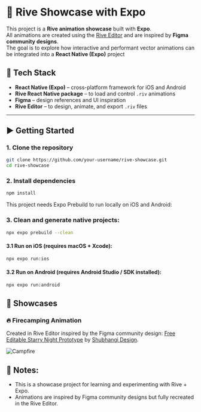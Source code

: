 # 🎨 Rive Showcase with Expo

This project is a **Rive animation showcase** built with **Expo**.  
All animations are created using the [Rive Editor](https://rive.app) and are inspired by **Figma community designs**.  
The goal is to explore how interactive and performant vector animations can be integrated into a **React Native (Expo)** project

## 🚀 Tech Stack

- **React Native (Expo)** – cross-platform framework for iOS and Android
- **Rive React Native package** – to load and control `.riv` animations
- **Figma** – design references and UI inspiration
- **Rive Editor** – to design, animate, and export `.riv` files

---

## ▶️ Getting Started

### 1. Clone the repository

```bash
git clone https://github.com/your-username/rive-showcase.git
cd rive-showcase
```

### 2. Install dependencies

```bash
npm install
```

This project needs Expo Prebuild to run locally on iOS and Android:

### 3. Clean and generate native projects:

```bash
npx expo prebuild --clean
```

#### 3.1 Run on iOS (requires macOS + Xcode):

```bash
npx expo run:ios
```

#### 3.2 Run on Android (requires Android Studio / SDK installed):

```bash
npx expo run:android
```

## 🌌 Showcases

### 🔥 Firecamping Animation

Created in Rive Editor inspired by the Figma community design:
[Free Editable Starry Night Prototype](https://www.figma.com/community/file/1221339768013276092/free-editable-starry-night-prototype)
by [Shubhangi Design](https://www.figma.com/@shubhangidesign).

![Campfire](assets/gifs/campfire.gif)

## 📌 Notes:

- This is a showcase project for learning and experimenting with Rive + Expo.
- Animations are inspired by Figma community designs but fully recreated in the Rive Editor.
